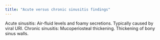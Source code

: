```yaml
---
title: "Acute versus chronic sinusitis findings"
---
```

Acute sinusitis: Air-fluid levels and foamy secretions. Typically caused by viral URI. Chronic sinusitis: Mucoperiosteal thickening. Thickening of bony sinus walls.


